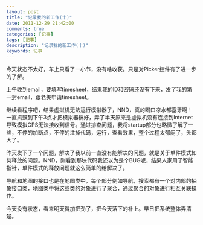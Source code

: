 ```yaml
---
layout: post
title: "记录我的新工作(十)"
date: 2011-12-29 21:42:00
comments: true
categories: [记事]
tags: [记事]
description: "记录我的新工作(十)"
keywords: 记事
---
```


今天状态不太好，车上只看了一小节，没有啥收获。只是对Picker控件有了进一步的了解。

上午收到email，要填写timesheet，结果我的ID和密码还没有下来，发了我的第一封email，跟老美申请timesheet。

继续看程序吧，结果虚拟机无法运行模拟器了，NND，真的喝口凉水都塞牙啊！一直捣鼓到下午3点才把模拟器搞好，弄了半天原来是虚拟机没有连接到Internet导致模拟GPS无法接收到信号。通过排查问题，我将startup部分也略微了解了一些，不停的加断点，不停的注掉代码，运行，查看效果，整个过程太郁闷了，头都大了。

昨天发下了一个问题，解决了我以前一直没有能解决的问题，就是关于单件模式如何释放的问题。NND，刚看到那块代码我还以为是个BUG呢，结果人家用了智能指针，单件模式的释放问题就这么简单的给解决了。

导航和地图的接口也是在地图类中，每个部分例如导航，搜索都有一个对内部的抽象接口类，地图类中将这些类的对象进行了聚合，通过聚合的对象进行相互关联操作。

今天没有状态，看来明天得加把劲了，把今天落下的补上。早日把系统整体弄清楚。
